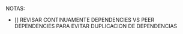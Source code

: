 NOTAS:
- [] REVISAR CONTINUAMENTE DEPENDENCIES VS PEER DEPENDENCIES PARA EVITAR DUPLICACION DE DEPENDENCIAS